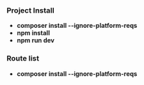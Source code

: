 ### Project Install

-   **composer install --ignore-platform-reqs**
-   **npm install**
-   **npm run dev**

### Route list

-   **composer install --ignore-platform-reqs**
